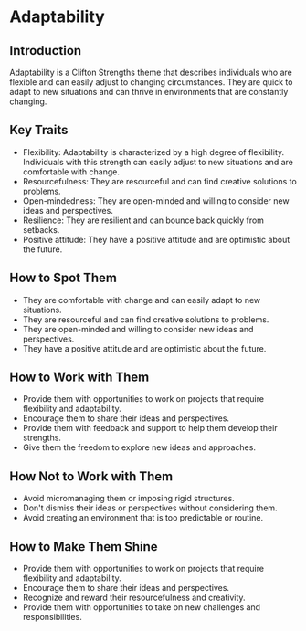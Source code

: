 # Adaptability

## Introduction

Adaptability is a Clifton Strengths theme that describes individuals who are flexible and can easily adjust to changing circumstances. They are quick to adapt to new situations and can thrive in environments that are constantly changing.

## Key Traits

- Flexibility: Adaptability is characterized by a high degree of flexibility. Individuals with this strength can easily adjust to new situations and are comfortable with change.
- Resourcefulness: They are resourceful and can find creative solutions to problems.
- Open-mindedness: They are open-minded and willing to consider new ideas and perspectives.
- Resilience: They are resilient and can bounce back quickly from setbacks.
- Positive attitude: They have a positive attitude and are optimistic about the future.

## How to Spot Them

- They are comfortable with change and can easily adapt to new situations.
- They are resourceful and can find creative solutions to problems.
- They are open-minded and willing to consider new ideas and perspectives.
- They have a positive attitude and are optimistic about the future.

## How to Work with Them

- Provide them with opportunities to work on projects that require flexibility and adaptability.
- Encourage them to share their ideas and perspectives.
- Provide them with feedback and support to help them develop their strengths.
- Give them the freedom to explore new ideas and approaches.

## How Not to Work with Them

- Avoid micromanaging them or imposing rigid structures.
- Don't dismiss their ideas or perspectives without considering them.
- Avoid creating an environment that is too predictable or routine.

## How to Make Them Shine

- Provide them with opportunities to work on projects that require flexibility and adaptability.
- Encourage them to share their ideas and perspectives.
- Recognize and reward their resourcefulness and creativity.
- Provide them with opportunities to take on new challenges and responsibilities.
